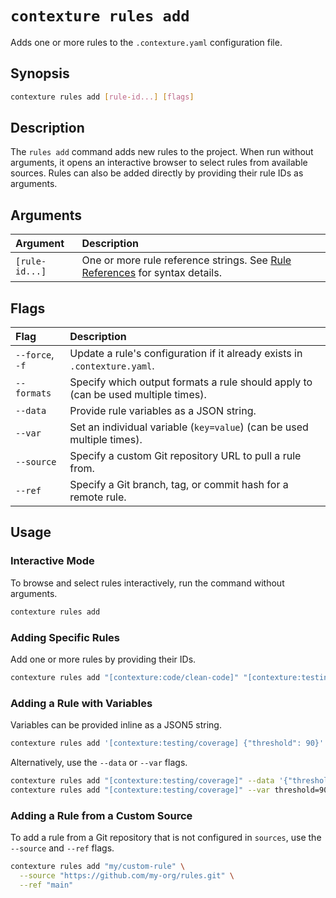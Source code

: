 # `contexture rules add`

Adds one or more rules to the `.contexture.yaml` configuration file.

## Synopsis

```bash
contexture rules add [rule-id...] [flags]
```

## Description

The `rules add` command adds new rules to the project. When run without arguments, it opens an interactive browser to select rules from available sources. Rules can also be added directly by providing their rule IDs as arguments.

## Arguments

| Argument    | Description                                                                                             |
| :---------- | :------------------------------------------------------------------------------------------------------ |
| `[rule-id...]` | One or more rule reference strings. See [Rule References](../rules/rule-references.md) for syntax details. |

## Flags

| Flag        | Description                                                                    |
| :---------- | :----------------------------------------------------------------------------- |
| `--force`, `-f` | Update a rule's configuration if it already exists in `.contexture.yaml`.      |
| `--formats` | Specify which output formats a rule should apply to (can be used multiple times). |
| `--data`    | Provide rule variables as a JSON string.                                       |
| `--var`     | Set an individual variable (`key=value`) (can be used multiple times).           |
| `--source`  | Specify a custom Git repository URL to pull a rule from.                       |
| `--ref`     | Specify a Git branch, tag, or commit hash for a remote rule.                   |

## Usage

### Interactive Mode

To browse and select rules interactively, run the command without arguments.

```bash
contexture rules add
```

### Adding Specific Rules

Add one or more rules by providing their IDs.

```bash
contexture rules add "[contexture:code/clean-code]" "[contexture:testing/unit-tests]"
```

### Adding a Rule with Variables

Variables can be provided inline as a JSON5 string.

```bash
contexture rules add '[contexture:testing/coverage] {"threshold": 90}'
```

Alternatively, use the `--data` or `--var` flags.

```bash
contexture rules add "[contexture:testing/coverage]" --data '{"threshold": 90}'
contexture rules add "[contexture:testing/coverage]" --var threshold=90
```

### Adding a Rule from a Custom Source

To add a rule from a Git repository that is not configured in `sources`, use the `--source` and `--ref` flags.

```bash
contexture rules add "my/custom-rule" \
  --source "https://github.com/my-org/rules.git" \
  --ref "main"
```
